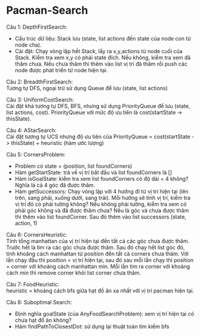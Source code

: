# Pacman-Search
Câu 1: DepthFirstSearch:
- Cấu trúc dữ liệu: Stack lưu (state, list actions đến state của node con từ node cha).
- Cài đặt: Chạy vòng lặp hết Stack, lấy ra x,y,actions từ node cuối của Stack. Kiểm tra xem x,y có phải state đích. Nếu không, kiểm tra xem đã thăm chưa. Nếu chưa thăm thì thêm vào list vị trí đã thăm rồi push các node được phát triển từ node hiện tại.

Câu 2: BreadthFirstSearch:
<br />Tương tự DFS, ngoại trừ sử dụng Queue để lưu (state, list actions)

Câu 3: UniformCostSearch:
<br />Cài đặt khá tương tự DFS, BFS, nhưng sử dụng PriorityQueue để lưu (state, list actions, cost). PriorityQueue với mức độ ưu tiên là cost(startState -> thisState).

Câu 4: AStarSearch:
<br />Cài đặt tương tự UCS nhưng độ ưu tiên của PriorityQueue = cost(startState -> thisState) + heuristic (hàm ước lượng)

Câu 5: CornersProblem:
- Problem có state = (position, list foundCorners)
- Hàm getStartState: trả về vị trí bắt đầu và list foundCorners là []
- Hàm isGoalState: kiểm tra xem list foundCorners có độ dài = 4 không? Nghĩa là cả 4 góc đã được thăm.
- Hàm getSuccessors: Chạy vòng lặp với 4 hướng đi từ vị trí hiện tại (lên trên, sang phải, xuống dưới, sang trái). Mỗi hướng sẽ tính vị trí, kiểm tra vị trí đó có phải tường không? Nếu không phải tường, kiểm tra xem có phải góc không và đã được thăm chưa? Nếu là góc và chưa được thăm thì thêm vào list foundCorner. Sau đó thêm vào list successors (state, action, 1) 

Câu 6: CornersHeuristic:
<br />Tính tổng manhattan của vị trí hiện tại đến tất cả các góc chưa được thăm. 
Trước hết là tìm ra các góc chưa được thăm. Sau đó chạy hết list góc đó, tính khoảng cách manhattan từ position đến tất cả corners chưa thăm. Với lần chạy đầu thì position = vị trí hiện tại, sau đó sau mỗi lần chạy thì position = corner với khoảng cách manhattan min. Mỗi lần tìm ra corner với khoảng cách min thì remove corner khỏi list corner chưa thăm.

Câu 7: FoodHeuristic:
<br />heuristic = khoảng cách bfs giữa hạt đồ ăn xa nhất với vị trí pacman hiện tại.

Câu 8: Suboptimal Search:
- Định nghĩa goalState (của AnyFoodSearchProblem): xem vị trí hiện tại có chưa hạt đồ ăn không?
- Hàm findPathToClosestDot: sử dụng lại thuật toán tìm kiếm bfs
